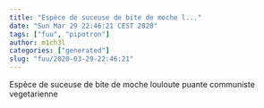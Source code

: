 ```yaml
---
title: "Espèce de suceuse de bite de moche l..."
date: "Sun Mar 29 22:46:21 CEST 2020"
tags: ["fuu", "pipotron"]
author: m1ch3l
categories: ["generated"]
slug: "fuu/2020-03-29-22:46:21"
---
```


Espèce de suceuse de bite de moche louloute puante communiste vegetarienne

